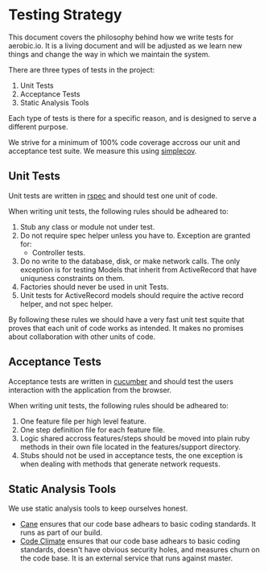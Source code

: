 # Testing Strategy

This document covers the philosophy behind how we write tests for aerobic.io.
It is a living document and will be adjusted as we learn new things and change
the way in which we maintain the system.

There are three types of tests in the project:

1. Unit Tests
2. Acceptance Tests
3. Static Analysis Tools

Each type of tests is there for a specific reason, and is designed to serve a
different purpose.

We strive for a minimum of 100% code coverage accross our unit and acceptance
test suite. We measure this using
[simplecov](https://github.com/colszowka/simplecov).

## Unit Tests

Unit tests are written in [rspec](https://github.com/rspec/rspec-rails/) and
should test one unit of code.

When writing unit tests, the following rules should be adheared to:

1. Stub any class or module not under test.
2. Do not require spec helper unless you have to. Exception are granted for:
    * Controller tests.
3. Do no write to the database, disk, or make network calls. The only exception
   is for testing Models that inherit from ActiveRecord that have uniquness
   constraints on them.
4. Factories should never be used in unit Tests.
5. Unit tests for ActiveRecord models should require the active record helper,
   and not spec helper.

By following these rules we should have a very fast unit test squite that
proves that each unit of code works as intended. It makes no promises about
collaboration with other units of code.

## Acceptance Tests

Acceptance tests are written in
[cucumber](https://github.com/cucumber/cucumber-rails) and should test the
users interaction with the application from the browser.

When writing unit tests, the following rules should be adheared to:

1. One feature file per high level feature.
2. One step definition file for each feature file.
3. Logic shared accross features/steps should be moved into plain ruby methods
   in their own file located in the features/support directory.
4. Stubs should not be used in acceptance tests, the one exception is when
   dealing with methods that generate network requests.

## Static Analysis Tools

We use static analysis tools to keep ourselves honest.

* [Cane](https://github.com/square/cane) ensures that our code base
adhears to basic coding standards. It runs as part of our build.
* [Code Climate](https://codeclimate.com/) ensures that our code base adhears
  to basic coding standards, doesn't have obvious security holes, and measures
  churn on the code base. It is an external service that runs against master.
